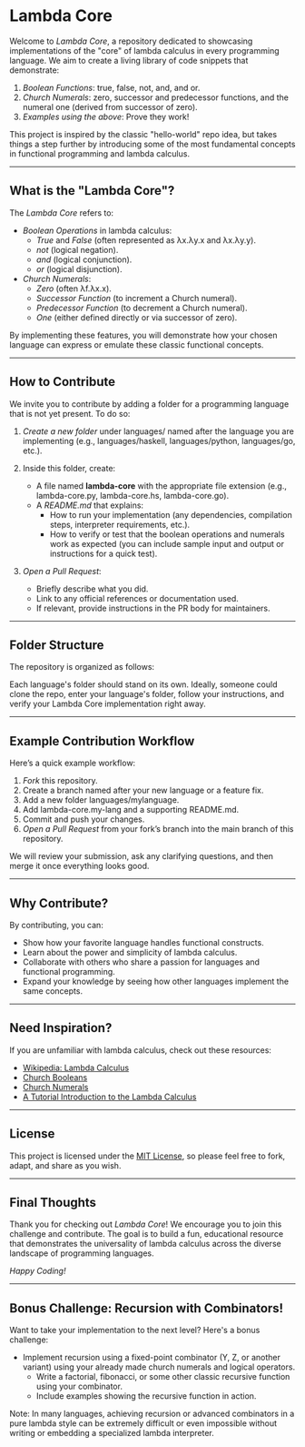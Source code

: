 # Lambda Core

Welcome to *Lambda Core*, a repository dedicated to showcasing implementations of the "core" of lambda calculus in every programming language. We aim to create a living library of code snippets that demonstrate:

1. *Boolean Functions*: true, false, not, and, and or.
2. *Church Numerals*: zero, successor and predecessor functions, and the numeral one (derived from successor of zero).
3. *Examples using the above*: Prove they work!

This project is inspired by the classic "hello-world" repo idea, but takes things a step further by introducing some of the most fundamental concepts in functional programming and lambda calculus.

---

## What is the "Lambda Core"?

The *Lambda Core* refers to:

- *Boolean Operations* in lambda calculus:
    - *True* and *False* (often represented as λx.λy.x and λx.λy.y).
    - *not* (logical negation).
    - *and* (logical conjunction).
    - *or* (logical disjunction).
- *Church Numerals*:
    - *Zero* (often λf.λx.x).
    - *Successor Function* (to increment a Church numeral).
    - *Predecessor Function* (to decrement a Church numeral).
    - *One* (either defined directly or via successor of zero).

By implementing these features, you will demonstrate how your chosen language can express or emulate these classic functional concepts.

---

## How to Contribute

We invite you to contribute by adding a folder for a programming language that is not yet present. To do so:

1. *Create a new folder* under languages/ named after the language you are implementing (e.g., languages/haskell, languages/python, languages/go, etc.).
2. Inside this folder, create:
     - A file named **lambda-core** with the appropriate file extension (e.g., lambda-core.py, lambda-core.hs, lambda-core.go).
     - A *README.md* that explains:
         - How to run your implementation (any dependencies, compilation steps, interpreter requirements, etc.).
         - How to verify or test that the boolean operations and numerals work as expected (you can include sample input and output or instructions for a quick test).

3. *Open a Pull Request*:
     - Briefly describe what you did.
     - Link to any official references or documentation used.
     - If relevant, provide instructions in the PR body for maintainers.

---

## Folder Structure

The repository is organized as follows:

Each language's folder should stand on its own. Ideally, someone could clone the repo, enter your language's folder, follow your instructions, and verify your Lambda Core implementation right away.

---

## Example Contribution Workflow

Here’s a quick example workflow:

1. *Fork* this repository.
2. Create a branch named after your new language or a feature fix.
3. Add a new folder languages/mylanguage.
4. Add lambda-core.my-lang and a supporting README.md.
5. Commit and push your changes.
6. *Open a Pull Request* from your fork’s branch into the main branch of this repository.

We will review your submission, ask any clarifying questions, and then merge it once everything looks good.

---

## Why Contribute?

By contributing, you can:
- Show how your favorite language handles functional constructs.
- Learn about the power and simplicity of lambda calculus.
- Collaborate with others who share a passion for languages and functional programming.
- Expand your knowledge by seeing how other languages implement the same concepts.

---

## Need Inspiration?

If you are unfamiliar with lambda calculus, check out these resources:
- [Wikipedia: Lambda Calculus](https://en.wikipedia.org/wiki/Lambda_calculus)
- [Church Booleans](https://en.wikipedia.org/wiki/Church_boolean)
- [Church Numerals](https://en.wikipedia.org/wiki/Church_encoding#Church_numerals)
- [A Tutorial Introduction to the Lambda Calculus](https://personal.utdallas.edu/~gupta/courses/apl/lambda.pdf)

---

## License

This project is licensed under the [MIT License](LICENSE), so please feel free to fork, adapt, and share as you wish.

---

## Final Thoughts

Thank you for checking out *Lambda Core*! We encourage you to join this challenge and contribute. The goal is to build a fun, educational resource that demonstrates the universality of lambda calculus across the diverse landscape of programming languages.

*Happy Coding!*

---

## Bonus Challenge: Recursion with Combinators!

Want to take your implementation to the next level? Here's a bonus challenge:

- Implement recursion using a fixed-point combinator (Y, Z, or another variant) using your already made church numerals and logical operators.
    - Write a factorial, fibonacci, or some other classic recursive function using your combinator.
    - Include examples showing the recursive function in action.

Note: In many languages, achieving recursion or advanced combinators in a pure lambda style can be extremely difficult or even impossible without writing or embedding a specialized lambda interpreter.
